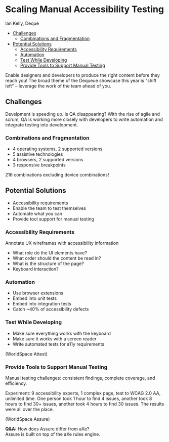 # Scaling Manual Accessibility Testing

Ian Kelly, Deque

* [Challenges](#challenges)
  * [Combinations and Fragmentation](#combinations-and-fragmentation)
* [Potential Solutions](#potential-solutions)
  * [Accessibility Requirements](#accessibility-requirements)
  * [Automation](#automation)
  * [Test While Developing](#test-while-developing)
  * [Provide Tools to Support Manual Testing](#provide-tools-to-support-manual-testing)

Enable designers and developers to produce the right content before they reach you! The broad theme of the Dequeue showcase this year is "shift left" – leverage the work of the team ahead of you.

## Challenges

Develpment is speeding up. Is QA disappearing? With the rise of agile and scrum, QA is working more closely with developers to write automation and integrate testing into development.

### Combinations and Fragmentation

* 4 operating systems, 2 supported versions
* 5 assistive technologies
* 4 browsers, 2 supported versions
* 3 responsive breakpoints

216 combinations excluding device combinations!

## Potential Solutions

* Accessibility requirements
* Enable the team to test themselves
* Automate what you can
* Provide tool support for manual testing

### Accessibility Requirements

Annotate UX wireframes with accessibility information

* What role do the UI elements have?
* What order should the content be read in?
* What is the structure of the page?
* Keyboard interaction?

### Automation

* Use browser extensions
* Embed into unit tests
* Embed into integration tests
* Catch ~40% of accessibility defects

### Test While Developing

* Make sure everything works with the keyboard
* Make sure it works with a screen reader
* Write automated tests for a11y requirements

(WorldSpace Attest)

### Provide Tools to Support Manual Testing

Manual testing challenges: consistent findings, complete coverage, and efficiency.

Experiment: 9 accessibility experts, 1 complex page, test to WCAG 2.0 AA, unlimited time. One person took 1 hour to find 4 issues, another took 8 hours to find 30+ issues, another took 4 hours to find 30 issues. The results were all over the place.

(WorldSpace Assure)

**Q&A:** How does Assure differ from aXe?  
Assure is built on top of the aXe rules engine.
